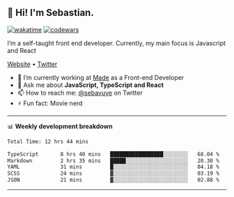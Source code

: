 ## 👋 Hi! I'm Sebastian.

[![wakatime](https://wakatime.com/badge/user/df0036c6-328a-4a39-be9b-e49417ed22a1.svg)](https://wakatime.com/@df0036c6-328a-4a39-be9b-e49417ed22a1)
[![codewars](https://www.codewars.com/users/sebavuye/badges/small)](https://www.codewars.com/users/sebavuye)

I’m a self-taught front end developer. Currently, my main focus is Javascript and React

[Website](https://sebastianvuye.be) • [Twitter](https://twitter.com/sebavuye)

- 🔭 I’m currently working at [Made](https://made.be/) as a Front-end Developer
- 💬 Ask me about **JavaScript, TypeScript and React**
- 📫 How to reach me: [@sebavuye](https://twitter.com/sebavuye) on Twitter
- ⚡ Fun fact: Movie nerd

-------

📊 **Weekly development breakdown**

<!--START_SECTION:waka-->

```txt
Total Time: 12 hrs 44 mins

TypeScript       8 hrs 40 mins   █████████████████░░░░░░░░   68.04 %
Markdown         2 hrs 35 mins   █████░░░░░░░░░░░░░░░░░░░░   20.30 %
YAML             31 mins         █░░░░░░░░░░░░░░░░░░░░░░░░   04.18 %
SCSS             24 mins         ▓░░░░░░░░░░░░░░░░░░░░░░░░   03.19 %
JSON             21 mins         ▓░░░░░░░░░░░░░░░░░░░░░░░░   02.88 %
```

<!--END_SECTION:waka-->
-------
